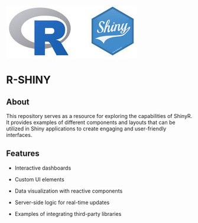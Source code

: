 ![](2.0%20Application%20Layout/ShinyDashboard/assets/shiny.jpg)

<p align="center">

# R-SHINY

## About

This repository serves as a resource for exploring the capabilities of ShinyR. It provides examples of different components and layouts that can be utilized in Shiny applications to create engaging and user-friendly interfaces.

## Features

- Interactive dashboards

- Custom UI elements

- Data visualization with reactive components

- Server-side logic for real-time updates

- Examples of integrating third-party libraries
